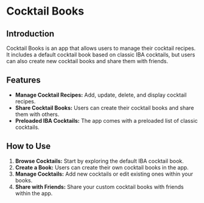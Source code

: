 # Cocktail Books

## Introduction
Cocktail Books is an app that allows users to manage their cocktail recipes. It includes a default cocktail book based
on classic IBA cocktails, but users can also create new cocktail books and share them with friends.

## Features
- **Manage Cocktail Recipes:** Add, update, delete, and display cocktail recipes.
- **Share Cocktail Books:** Users can create their cocktail books and share them with others.
- **Preloaded IBA Cocktails:** The app comes with a preloaded list of classic cocktails.

## How to Use
1. **Browse Cocktails:** Start by exploring the default IBA cocktail book.
2. **Create a Book:** Users can create their own cocktail books in the app.
3. **Manage Cocktails:** Add new cocktails or edit existing ones within your books.
4. **Share with Friends:** Share your custom cocktail books with friends within the app.
